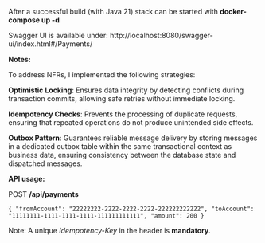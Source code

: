 After a successful build (with Java 21) stack can be started with **docker-compose up -d** 

Swagger UI is available under: http://localhost:8080/swagger-ui/index.html#/Payments/

**Notes:** 

To address NFRs, I implemented the following strategies:

**Optimistic Locking**: Ensures data integrity by detecting conflicts during transaction commits, allowing safe retries without immediate locking.

**Idempotency Checks**: Prevents the processing of duplicate requests, ensuring that repeated operations do not produce unintended side effects.

**Outbox Pattern**: Guarantees reliable message delivery by storing messages in a dedicated outbox table within the same transactional context as business data, ensuring consistency between the database state and dispatched messages.

**API usage:** 

POST **/api/payments**

`{
"fromAccount": "22222222-2222-2222-2222-222222222222",
"toAccount": "11111111-1111-1111-1111-111111111111",
"amount": 200
}`

Note: A unique _Idempotency-Key_ in the header is **mandatory**. 

